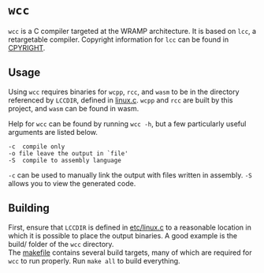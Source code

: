 # `wcc`

`wcc` is a C compiler targeted at the WRAMP architecture. It is based on
`lcc`, a retargetable compiler. Copyright information for `lcc` can be found
in [CPYRIGHT](CPYRIGHT).

## Usage

Using `wcc` requires binaries for `wcpp`, `rcc`, and `wasm` to be in the
directory referenced by `LCCDIR`, defined in [linux.c](etc/linux.c).
`wcpp` and `rcc` are built by this project, and `wasm` can be found in wasm.

Help for `wcc` can be found by running `wcc -h`, but a few particularly
useful arguments are listed below.

```
-c	compile only
-o file	leave the output in `file'
-S	compile to assembly language
```

`-c` can be used to manually link the output with files written in assembly.
`-S` allows you to view the generated code.

## Building

First, ensure that `LCCDIR` is defined in [etc/linux.c](etc/linux.c) to a reasonable
location in which it is possible to place the output binaries.
A good example is the build/ folder of the `wcc` directory.  
The [makefile](makefile) contains several build targets, many of which are
required for `wcc` to run properly. Run `make all` to build everything.

